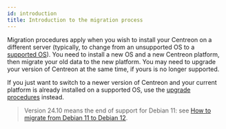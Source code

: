 ```yaml
---
id: introduction
title: Introduction to the migration process
---
```


Migration procedures apply when you wish to install your Centreon on a different server (typically, to change from an unsupported OS to a [supported OS](../installation/compatibility.md#operating-systems)). You need to install a new OS and a new Centreon platform, then migrate your old data to the new platform. You may need to upgrade your version of Centreon at the same time, if yours is no longer supported.

If you just want to switch to a newer version of Centreon and your current platform is already installed on a supported OS, use the [upgrade procedures](../upgrade/introduction.md) instead.

> Version 24.10 means the end of support for Debian 11: see [How to migrate from Debian 11 to Debian 12](https://thewatch.centreon.com/product-how-to-21/how-to-migrate-from-debian-11-to-debian-12-3874).
